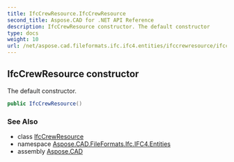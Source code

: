 ```yaml
---
title: IfcCrewResource.IfcCrewResource
second_title: Aspose.CAD for .NET API Reference
description: IfcCrewResource constructor. The default constructor
type: docs
weight: 10
url: /net/aspose.cad.fileformats.ifc.ifc4.entities/ifccrewresource/ifccrewresource/
---
```

## IfcCrewResource constructor

The default constructor.

```csharp
public IfcCrewResource()
```

### See Also

* class [IfcCrewResource](../)
* namespace [Aspose.CAD.FileFormats.Ifc.IFC4.Entities](../../ifccrewresource/)
* assembly [Aspose.CAD](../../../)


